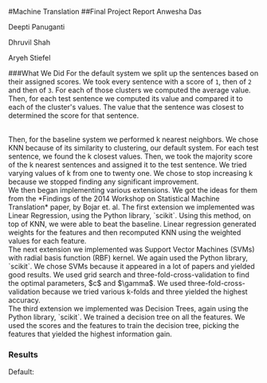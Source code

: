 #Machine Translation
##Final Project Report
Anwesha Das

Deepti Panuganti

Dhruvil Shah

Aryeh Stiefel

###What We Did
For the default system we split up the sentences based on their assigned scores. We took every sentence with a score of `1`, then of `2` and then of `3`. For each of those clusters we computed the average value. Then, for each test sentence we computed its value and compared it to each of the cluster's values. The value that the sentence was closest to determined the score for that sentence.

<br/>
Then, for the baseline system we performed k nearest neighbors. We chose KNN because of its similarity to clustering, our default system. For each test sentence, we found the k closest values. Then, we took the majority score of the k nearest sentences and assigned it to the test sentence. We tried varying values of k from one to twenty one. We chose to stop increasing k because we stopped finding any significant improvement.

<br/>
We then began implementing various extensions. We got the ideas for them from the *Findings of the 2014 Workshop on Statistical Machine Translation* paper, by Bojar et. al. The first extension we implemented was Linear Regression, using the Python library, `scikit`. Using this method, on top of KNN, we were able to beat the baseline. Linear regression generated weights for the features and then recomputed KNN using the weighted values for each feature.

<br/>
The next extension we implemented was Support Vector Machines (SVMs) with radial basis function (RBF) kernel. We again used the Python library, `scikit`. We chose SVMs because it appeared in a lot of papers and yielded good results. We used grid search and three-fold-cross-validation to find the optimal parameters, $c$ and $\gamma$. We used three-fold-cross-validation because we tried various k-folds and three yielded the highest accuracy.

<br/>
The third extension we implemented was Decision Trees, again using the Python library, `scikit`. We trained a decision tree on all the features. We used the scores and the features to train the decision tree, picking the features that yielded the highest information gain. 

### Results
Default: 